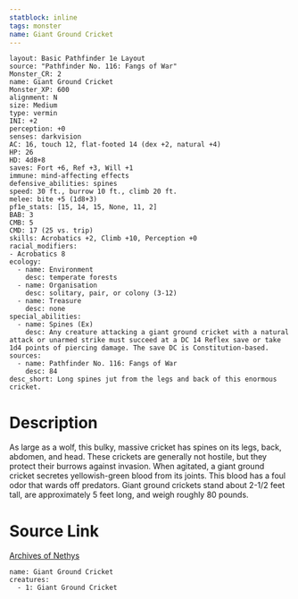 ```yaml
---
statblock: inline
tags: monster
name: Giant Ground Cricket
---
```

```statblock
layout: Basic Pathfinder 1e Layout
source: "Pathfinder No. 116: Fangs of War"
Monster_CR: 2
name: Giant Ground Cricket
Monster_XP: 600
alignment: N
size: Medium
type: vermin
INI: +2
perception: +0
senses: darkvision
AC: 16, touch 12, flat-footed 14 (dex +2, natural +4)
HP: 26
HD: 4d8+8
saves: Fort +6, Ref +3, Will +1
immune: mind-affecting effects
defensive_abilities: spines
speed: 30 ft., burrow 10 ft., climb 20 ft.
melee: bite +5 (1d8+3)
pf1e_stats: [15, 14, 15, None, 11, 2]
BAB: 3
CMB: 5
CMD: 17 (25 vs. trip)
skills: Acrobatics +2, Climb +10, Perception +0
racial_modifiers:
- Acrobatics 8
ecology:
  - name: Environment
    desc: temperate forests
  - name: Organisation
    desc: solitary, pair, or colony (3-12)
  - name: Treasure
    desc: none
special_abilities:
  - name: Spines (Ex)
    desc: Any creature attacking a giant ground cricket with a natural attack or unarmed strike must succeed at a DC 14 Reflex save or take 1d4 points of piercing damage. The save DC is Constitution-based.
sources:
  - name: Pathfinder No. 116: Fangs of War
    desc: 84
desc_short: Long spines jut from the legs and back of this enormous cricket.
```
# Description
As large as a wolf, this bulky, massive cricket has spines on its legs, back, abdomen, and head. These crickets are generally not hostile, but they protect their burrows against invasion. When agitated, a giant ground cricket secretes yellowish-green blood from its joints. This blood has a foul odor that wards off predators. Giant ground crickets stand about 2-1/2 feet tall, are approximately 5 feet long, and weigh roughly 80 pounds.
# Source Link
[Archives of Nethys](https://aonprd.com/MonsterDisplay.aspx?ItemName=Giant%20Ground%20Cricket)
```encounter-table
name: Giant Ground Cricket
creatures:
  - 1: Giant Ground Cricket
```
